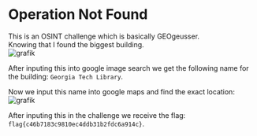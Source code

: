 # Operation Not Found

This is an OSINT challenge which is basically GEOgeusser. <br/>
Knowing that I found the biggest building. <br/>
![grafik](https://github.com/Aryt3/writeups/assets/110562298/9858e49c-155f-4102-98a6-1c0053523522)

After inputing this into google image search we get the following name for the building: `Georgia Tech Library`. <br/>

Now we input this name into google maps and find the exact location: <br/>
![grafik](https://github.com/Aryt3/writeups/assets/110562298/4549f54c-1e08-4886-a0c6-a984f2929e96)

After inputing this in the challenge we receive the flag: `flag{c46b7183c9810ec4ddb31b2fdc6a914c}`.
